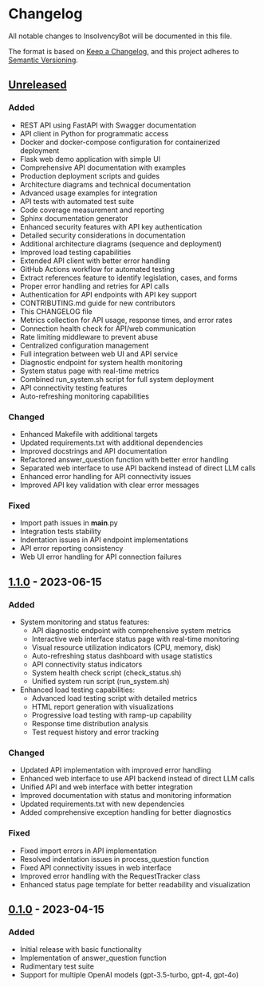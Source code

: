 # Changelog

All notable changes to InsolvencyBot will be documented in this file.

The format is based on [Keep a Changelog](https://keepachangelog.com/en/1.0.0/),
and this project adheres to [Semantic Versioning](https://semver.org/spec/v2.0.0.html).

## [Unreleased]

### Added
- REST API using FastAPI with Swagger documentation
- API client in Python for programmatic access
- Docker and docker-compose configuration for containerized deployment
- Flask web demo application with simple UI
- Comprehensive API documentation with examples
- Production deployment scripts and guides
- Architecture diagrams and technical documentation
- Advanced usage examples for integration
- API tests with automated test suite
- Code coverage measurement and reporting
- Sphinx documentation generator
- Enhanced security features with API key authentication
- Detailed security considerations in documentation
- Additional architecture diagrams (sequence and deployment)
- Improved load testing capabilities
- Extended API client with better error handling
- GitHub Actions workflow for automated testing
- Extract references feature to identify legislation, cases, and forms
- Proper error handling and retries for API calls
- Authentication for API endpoints with API key support
- CONTRIBUTING.md guide for new contributors
- This CHANGELOG file
- Metrics collection for API usage, response times, and error rates
- Connection health check for API/web communication
- Rate limiting middleware to prevent abuse
- Centralized configuration management
- Full integration between web UI and API service
- Diagnostic endpoint for system health monitoring
- System status page with real-time metrics
- Combined run_system.sh script for full system deployment
- API connectivity testing features
- Auto-refreshing monitoring capabilities

### Changed
- Enhanced Makefile with additional targets
- Updated requirements.txt with additional dependencies
- Improved docstrings and API documentation
- Refactored answer_question function with better error handling
- Separated web interface to use API backend instead of direct LLM calls
- Enhanced error handling for API connectivity issues
- Improved API key validation with clear error messages

### Fixed
- Import path issues in __main__.py
- Integration tests stability
- Indentation issues in API endpoint implementations
- API error reporting consistency
- Web UI error handling for API connection failures

## [1.1.0] - 2023-06-15

### Added
- System monitoring and status features:
  - API diagnostic endpoint with comprehensive system metrics
  - Interactive web interface status page with real-time monitoring
  - Visual resource utilization indicators (CPU, memory, disk)
  - Auto-refreshing status dashboard with usage statistics
  - API connectivity status indicators
  - System health check script (check_status.sh)
  - Unified system run script (run_system.sh)
- Enhanced load testing capabilities:
  - Advanced load testing script with detailed metrics
  - HTML report generation with visualizations
  - Progressive load testing with ramp-up capability
  - Response time distribution analysis
  - Test request history and error tracking

### Changed
- Updated API implementation with improved error handling
- Enhanced web interface to use API backend instead of direct LLM calls
- Unified API and web interface with better integration
- Improved documentation with status and monitoring information
- Updated requirements.txt with new dependencies
- Added comprehensive exception handling for better diagnostics

### Fixed
- Fixed import errors in API implementation
- Resolved indentation issues in process_question function
- Fixed API connectivity issues in web interface
- Improved error handling with the RequestTracker class
- Enhanced status page template for better readability and visualization

## [0.1.0] - 2023-04-15

### Added
- Initial release with basic functionality
- Implementation of answer_question function
- Rudimentary test suite
- Support for multiple OpenAI models (gpt-3.5-turbo, gpt-4, gpt-4o)

[Unreleased]: https://github.com/HOME-OFFICE-IMPROVEMENTS-LTD/hoi-InsolvencyBot/compare/v0.1.0...HEAD
[0.1.0]: https://github.com/HOME-OFFICE-IMPROVEMENTS-LTD/hoi-InsolvencyBot/releases/tag/v0.1.0
[1.1.0]: https://github.com/HOME-OFFICE-IMPROVEMENTS-LTD/hoi-InsolvencyBot/releases/tag/v1.1.0
